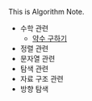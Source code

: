 This is Algorithm Note.

* 수학 관련
  * [약수 구하기](https://github.com/hjs6877/algorithm_note/blob/master/src/main/java/com/itvillage/math/Divisor.java)
* 정렬 관련
* 문자열 관련
* 탐색 관련
* 자료 구조 관련
* 방향 탐색
